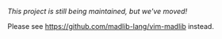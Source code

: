 _This project is still being maintained, but we've moved!_

Please see https://github.com/madlib-lang/vim-madlib instead.
